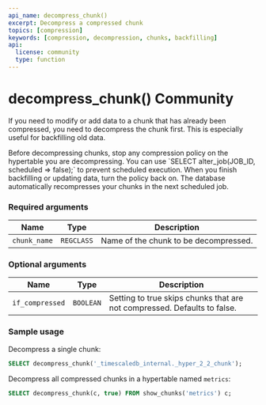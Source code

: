 ```yaml
---
api_name: decompress_chunk()
excerpt: Decompress a compressed chunk
topics: [compression]
keywords: [compression, decompression, chunks, backfilling]
api:
  license: community
  type: function
---
```


# decompress_chunk() <tag type="community">Community</tag>

If you need to modify or add data to a chunk that has already been
compressed, you need to decompress the chunk first. This is especially
useful for backfilling old data.

<highlight type="important">
Before decompressing chunks, stop any compression policy on the hypertable you
are decompressing. You can use `SELECT alter_job(JOB_ID, scheduled => false);`
to prevent scheduled execution. When you finish backfilling or updating data,
turn the policy back on. The database automatically recompresses your chunks in
the next scheduled job.
</highlight>

### Required arguments

|Name|Type|Description|
|-|-|-|
|`chunk_name`|`REGCLASS`|Name of the chunk to be decompressed.|

### Optional arguments

|Name|Type|Description|
|-|-|-|
|`if_compressed`|`BOOLEAN`|Setting to true skips chunks that are not compressed. Defaults to false.|

### Sample usage

Decompress a single chunk:

``` sql
SELECT decompress_chunk('_timescaledb_internal._hyper_2_2_chunk');
```

Decompress all compressed chunks in a hypertable named `metrics`:

```sql
SELECT decompress_chunk(c, true) FROM show_chunks('metrics') c;
```
